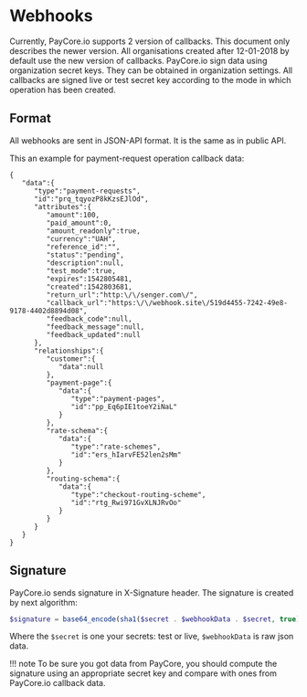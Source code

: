 # Webhooks

Currently, PayСore.io supports 2 version of callbacks. This document only describes the newer version. All organisations created after 12-01-2018 by default use the new version of callbacks. PayСore.io sign data using organization secret keys. They can be obtained in organization settings. All callbacks are signed live or test secret key according to the mode in which operation has been created.

## Format
All webhooks are sent in JSON-API format. It is the same as in public API. 

This an example for payment-request operation callback data:

```
{
   "data":{
      "type":"payment-requests",
      "id":"prq_tqyozP8kKzsEJlOd",
      "attributes":{
         "amount":100,
         "paid_amount":0,
         "amount_readonly":true,
         "currency":"UAH",
         "reference_id":"",
         "status":"pending",
         "description":null,
         "test_mode":true,
         "expires":1542805481,
         "created":1542803681,
         "return_url":"http:\/\/senger.com\/",
         "callback_url":"https:\/\/webhook.site\/519d4455-7242-49e8-9178-4402d8894d08",
         "feedback_code":null,
         "feedback_message":null,
         "feedback_updated":null
      },
      "relationships":{
         "customer":{
            "data":null
         },
         "payment-page":{
            "data":{
               "type":"payment-pages",
               "id":"pp_Eq6pIE1toeY2iNaL"
            }
         },
         "rate-schema":{
            "data":{
               "type":"rate-schemes",
               "id":"ers_hIarvFE52len2sMm"
            }
         },
         "routing-schema":{
            "data":{
               "type":"checkout-routing-scheme",
               "id":"rtg_Rwi971GvXLNJRvOo"
            }
         }
      }
   }
}
```

## Signature

 PayСore.io sends signature in X-Signature header. The signature is created by next algorithm:

```php
$signature = base64_encode(sha1($secret . $webhookData . $secret, true));
```
Where the ```$secret``` is one your secrets: test or live, ```$webhookData``` is raw json data. 

!!! note
      To be sure you got data from PayСore, you should compute the signature using an appropriate secret key and compare with ones from PayСore.io callback data.
